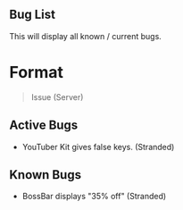 ## Bug List

This will display all known / current bugs. 

# Format
> Issue (Server)


## Active Bugs
* YouTuber Kit gives false keys. (Stranded)

## Known Bugs

* BossBar displays "35% off" (Stranded)
